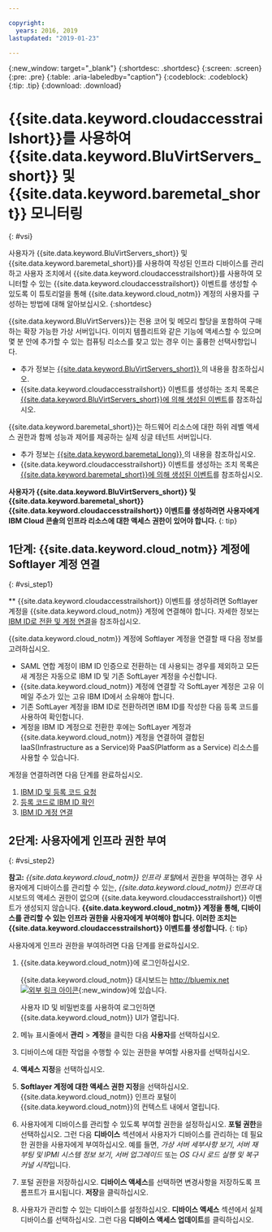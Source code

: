 ```yaml
---

copyright:
  years: 2016, 2019
lastupdated: "2019-01-23"

---
```


{:new_window: target="_blank"}
{:shortdesc: .shortdesc}
{:screen: .screen}
{:pre: .pre}
{:table: .aria-labeledby="caption"}
{:codeblock: .codeblock}
{:tip: .tip}
{:download: .download}


# {{site.data.keyword.cloudaccesstrailshort}}를 사용하여 {{site.data.keyword.BluVirtServers_short}} 및 {{site.data.keyword.baremetal_short}} 모니터링
{: #vsi}

사용자가 {{site.data.keyword.BluVirtServers_short}} 및 {{site.data.keyword.baremetal_short}}를 사용하여 작성된 인프라 디바이스를 관리하고 사용자 조치에서 {{site.data.keyword.cloudaccesstrailshort}}를 사용하여 모니터할 수 있는 {{site.data.keyword.cloudaccesstrailshort}} 이벤트를 생성할 수 있도록 이 튜토리얼을 통해 {{site.data.keyword.cloud_notm}} 계정의 사용자를 구성하는 방법에 대해 알아보십시오.
{:shortdesc}

 {{site.data.keyword.BluVirtServers}}는 전용 코어 및 메모리 할당을 포함하여 구매하는 확장 가능한 가상 서버입니다. 이미지 템플리트와 같은 기능에 액세스할 수 있으며 몇 분 안에 추가할 수 있는 컴퓨팅 리소스를 찾고 있는 경우 이는 훌륭한 선택사항입니다. 
* 추가 정보는 [{{site.data.keyword.BluVirtServers_short}} ](/docs/vsi/vsi_about.html#about-virtual-servers)의 내용을 참조하십시오. 
* {{site.data.keyword.cloudaccesstrailshort}} 이벤트를 생성하는 조치 목록은 [{{site.data.keyword.BluVirtServers_short}}에 의해 생성된 이벤트](/docs/vsi/vsi_activity_tracker_events.html#at_events)를 참조하십시오.

{{site.data.keyword.baremetal_short}}는 하드웨어 리소스에 대한 하위 레벨 액세스 권한과 함께 성능과 제어를 제공하는 실제 싱글 테넌트 서버입니다. 
* 추가 정보는 [{{site.data.keyword.baremetal_long}} ](/docs/bare-metal/about.html#about)의 내용을 참조하십시오.
* {{site.data.keyword.cloudaccesstrailshort}} 이벤트를 생성하는 조치 목록은 [{{site.data.keyword.baremetal_short}}에 의해 생성된 이벤트](/docs/bare-metal/bm-activity-tracker-events.html#at_events)를 참조하십시오.

**사용자가 {{site.data.keyword.BluVirtServers_short}} 및 {{site.data.keyword.baremetal_short}} {{site.data.keyword.cloudaccesstrailshort}} 이벤트를 생성하려면 사용자에게 IBM Cloud 콘솔의 인프라 리소스에 대한 액세스 권한이 있어야 합니다.**
{: tip}

## 1단계: {{site.data.keyword.cloud_notm}} 계정에 Softlayer 계정 연결
{: #vsi_step1}

** {{site.data.keyword.cloudaccesstrailshort}} 이벤트를 생성하려면 Softlayer 계정을 {{site.data.keyword.cloud_notm}} 계정에 연결해야 합니다. 자세한 정보는 [IBM ID로 전환 및 계정 연결](/docs/account?topic=account-unifyingaccounts#link_accounts)을 참조하십시오.

{{site.data.keyword.cloud_notm}} 계정에 Softlayer 계정을 연결할 때 다음 정보를 고려하십시오.
* SAML 연합 계정이 IBM ID 인증으로 전환하는 데 사용되는 경우를 제외하고 모든 새 계정은 자동으로 IBM ID 및 기존 SoftLayer 계정을 수신합니다.
* {{site.data.keyword.cloud_notm}} 계정에 연결할 각 SoftLayer 계정은 고유 이메일 주소가 있는 고유 IBM ID에서 소유해야 합니다.
* 기존 SoftLayer 계정을 IBM ID로 전환하려면 IBM ID를 작성한 다음 등록 코드를 사용하여 확인합니다.
* 계정을 IBM ID 계정으로 전환한 후에는 SoftLayer 계정과 {{site.data.keyword.cloud_notm}} 계정을 연결하여 결합된 IaaS(Infrastructure as a Service)와 PaaS(Platform as a Service) 리소스를 사용할 수 있습니다. 

계정을 연결하려면 다음 단계를 완료하십시오.
1. [IBM ID 및 등록 코드 요청](/docs/account/softlayerlink.html#reqIBMidandregcode)
2. [등록 코드로 IBM ID 확인](/docs/account/softlayerlink.html#confIBMiduseregcode)
3. [IBM ID 계정 연결](/docs/account/softlayerlink.html#link_user_account)


## 2단계: 사용자에게 인프라 권한 부여
{: #vsi_step2}

**참고:** *{{site.data.keyword.cloud_notm}} 인프라 포털*에서 권한을 부여하는 경우 사용자에게 디바이스를 관리할 수 있는, *{{site.data.keyword.cloud_notm}} 인프라* 대시보드의 액세스 권한이 없으며 {{site.data.keyword.cloudaccesstrailshort}} 이벤트가 생성되지 않습니다. **{{site.data.keyword.cloud_notm}} 계정을 통해, 디바이스를 관리할 수 있는 인프라 권한을 사용자에게 부여해야 합니다. 이러한 조치는 {{site.data.keyword.cloudaccesstrailshort}} 이벤트를 생성합니다.**
{: tip}

사용자에게 인프라 권한을 부여하려면 다음 단계를 완료하십시오.

1. {{site.data.keyword.cloud_notm}}에 로그인하십시오.

    {{site.data.keyword.cloud_notm}} 대시보드는 [http://bluemix.net ![외부 링크 아이콘](../../../icons/launch-glyph.svg "외부 링크 아이콘")](http://bluemix.net){:new_window}에 있습니다.
    
	사용자 ID 및 비밀번호를 사용하여 로그인하면 {{site.data.keyword.cloud_notm}} UI가 열립니다.

2. 메뉴 표시줄에서 **관리** &gt; **계정**을 클릭한 다음 **사용자**를 선택하십시오. 

3. 디바이스에 대한 작업을 수행할 수 있는 권한을 부여할 사용자를 선택하십시오.

4. **액세스 지정**을 선택하십시오.

5. **Softlayer 계정에 대한 액세스 권한 지정**을 선택하십시오. {{site.data.keyword.cloud_notm}} 인프라 포털이 {{site.data.keyword.cloud_notm}}의 컨텍스트 내에서 열립니다.

6. 사용자에게 디바이스를 관리할 수 있도록 부여할 권한을 설정하십시오. **포털 권한**을 선택하십시오. 그런 다음 **디바이스** 섹션에서 사용자가 디바이스를 관리하는 데 필요한 권한을 사용자에게 부여하십시오. 예를 들면, *가상 서버 세부사항 보기*, *서버 재부팅 및 IPMI 시스템 정보 보기*, *서버 업그레이드* 또는 *OS 다시 로드 실행 및 복구 커널 시작*입니다.

7. 포털 권한을 저장하십시오. **디바이스 액세스**를 선택하면 변경사항을 저장하도록 프롬프트가 표시됩니다. **저장**을 클릭하십시오.

8. 사용자가 관리할 수 있는 디바이스를 설정하십시오. **디바이스 액세스** 섹션에서 실제 디바이스를 선택하십시오. 그런 다음 **디바이스 액세스 업데이트**를 클릭하십시오.







